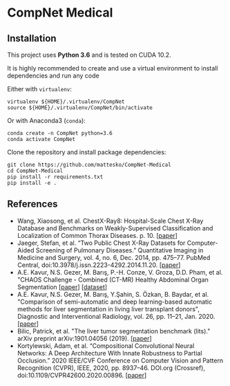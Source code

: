 # CompNet Medical

## Installation
This project uses __Python 3.6__ and is tested on CUDA 10.2.

It is highly recommended to create and use a virtual environment to install dependencies and run any code

Either with `virtualenv`:
```
virtualenv ${HOME}/.virtualenv/CompNet
source ${HOME}/.virtualenv/CompNet/bin/activate
```
Or with Anaconda3 (`conda`):
```
conda create -n CompNet python=3.6
conda activate CompNet
```

Clone the repository and install package dependencies:
```
git clone https://github.com/mattesko/CompNet-Medical
cd CompNet-Medical
pip install -r requirements.txt
pip install -e .
```

## References
* Wang, Xiaosong, et al. ChestX-Ray8: Hospital-Scale Chest X-Ray Database and Benchmarks on Weakly-Supervised Classification and Localization of Common Thorax Diseases. p. 10. \[[paper](https://openaccess.thecvf.com/content_cvpr_2017/papers/Wang_ChestX-ray8_Hospital-Scale_Chest_CVPR_2017_paper.pdf)\]
* Jaeger, Stefan, et al. “Two Public Chest X-Ray Datasets for Computer-Aided Screening of Pulmonary Diseases.” Quantitative Imaging in Medicine and Surgery, vol. 4, no. 6, Dec. 2014, pp. 475–77. PubMed Central, doi:10.3978/j.issn.2223-4292.2014.11.20. \[[paper](https://doi.org/10.3978/j.issn.2223-4292.2014.11.20)\]
* A.E. Kavur, N.S. Gezer, M. Barış, P.-H. Conze, V. Groza, D.D. Pham, et al. "CHAOS Challenge - Combined (CT-MR) Healthy Abdominal Organ Segmentation \[[paper](https://arxiv.org/abs/2001.06535)\] \[[dataset](http://doi.org/10.5281/zenodo.3362844)\]
* A.E. Kavur, N.S. Gezer, M. Barış, Y.Şahin, S. Özkan, B. Baydar, et al.  "Comparison of semi-automatic and deep learning-based automatic methods for liver segmentation in living liver transplant donors", Diagnostic and  Interventional  Radiology,  vol. 26, pp. 11–21, Jan. 2020. \[[paper](https://doi.org/10.5152/dir.2019.19025)\]
* Bilic, Patrick, et al. "The liver tumor segmentation benchmark (lits)." arXiv preprint arXiv:1901.04056 (2019). \[[paper](https://arxiv.org/abs/1901.04056)\]
* Kortylewski, Adam, et al. “Compositional Convolutional Neural Networks: A Deep Architecture With Innate Robustness to Partial Occlusion.” 2020 IEEE/CVF Conference on Computer Vision and Pattern Recognition (CVPR), IEEE, 2020, pp. 8937–46. DOI.org (Crossref), doi:10.1109/CVPR42600.2020.00896. \[[paper](https://openaccess.thecvf.com/content_CVPR_2020/papers/Kortylewski_Compositional_Convolutional_Neural_Networks_A_Deep_Architecture_With_Innate_Robustness_CVPR_2020_paper.pdf)\]
